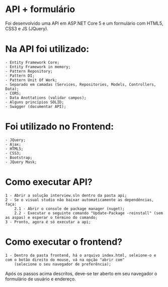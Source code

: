 # API + formulário

Foi desenvolvido uma API em ASP.NET Core 5 e um formulário com HTML5, CSS3 e JS (JQuery).

# Na API foi utilizado: 
	- Entity Framework Core;
	- Entity Framework in memory;
	- Pattern Repository;
	- Pattern DI;
	- Pattern Unit Of Work;
	- Separado em camadas (Services, Repositories, Models, Controllers, Data);
	- CORS;
	- Data Anottations (validar campos);
	- Alguns princípios SOLID;
	- Swagger (documentar API);
	
# Foi utilizado no Frontend:
	- JQuery;
	- Ajax;
	- HTML5;
	- CSS3;
	- Bootstrap;
	- JQuery Mask;
	
# Como executar API?
	1 - Abrir a solução interview.sln dentro da pasta api;
	2 - Se o visual studio não baixar automaticamente as dependências, faça:
		2.1 - Abrir o console de package manager (nuget);
		2.2 - Executar o seguinte comando "Update-Package -reinstall" (sem as aspas) e esperar o término do comando;
	3 - Pronto, agora é só executar a api;
	
# Como executar o frontend?
	1 - Dentro da pasta frontend, há o arquivo index.html, seleione-o e com o botão direito do mouse, vá na opção "abrir com" 
		(selecione o seu navegador de preferência);
		
Após os passos acima descritos, deve-se ter aberto em seu navegador o formulário de usuário e endereço.
		



